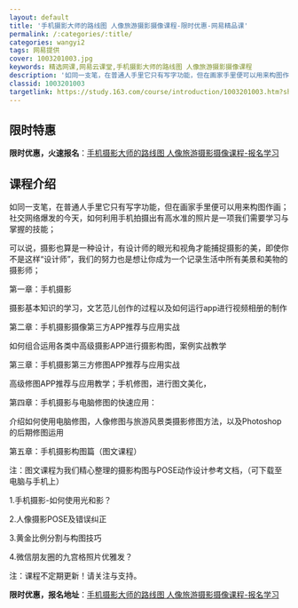```yaml
---
layout: default
title: '手机摄影大师的路线图 人像旅游摄影摄像课程-限时优惠-网易精品课'
permalink: /:categories/:title/
categories: wangyi2
tags: 网易提供
cover: 1003201003.jpg
keywords: 精选网课,网易云课堂,手机摄影大师的路线图 人像旅游摄影摄像课程
description: '如同一支笔，在普通人手里它只有写字功能，但在画家手里便可以用来构图作画；社交网络爆发的今天，如何利用手机拍摄出有高水准的'
classid: 1003201003
targetlink: https://study.163.com/course/introduction/1003201003.htm?share=1&shareId=1025206652&utm_campaign=share&utm_medium=iphoneShare&utm_source=&utm_u=1025206652
---
```


## 限时特惠

**限时优惠，火速报名**：[手机摄影大师的路线图 人像旅游摄影摄像课程-报名学习](https://study.163.com/course/introduction/1003201003.htm?share=1&shareId=1025206652&utm_campaign=share&utm_medium=iphoneShare&utm_source=&utm_u=1025206652)

## 课程介绍

如同一支笔，在普通人手里它只有写字功能，但在画家手里便可以用来构图作画；社交网络爆发的今天，如何利用手机拍摄出有高水准的照片是一项我们需要学习与掌握的技能；

可以说，摄影也算是一种设计，有设计师的眼光和视角才能捕捉摄影的美，即使你不是这样“设计师”，我们的努力也是想让你成为一个记录生活中所有美景和美物的摄影师；



第一章：手机摄影

摄影基本知识的学习，文艺范儿创作的过程以及如何运行app进行视频相册的制作

第二章：手机摄影摄像第三方APP推荐与应用实战

如何组合运用各类中高级摄影APP进行摄影构图，案例实战教学

第三章：手机摄影第三方修图APP推荐与应用实战

高级修图APP推荐与应用教学；手机修图，进行图文美化，

第四章：手机摄影与电脑修图的快速应用：

介绍如何使用电脑修图，人像修图与旅游风景类摄影修图方法，以及Photoshop的后期修图运用

第五章：手机摄影构图篇（图文课程）

注：图文课程为我们精心整理的摄影构图与POSE动作设计参考文档，（可下载至电脑与手机上）

1.手机摄影-如何使用光和影？

2.人像摄影POSE及错误纠正

3.黄金比例分割与构图技巧

4.微信朋友圈的九宫格照片优雅发？

注：课程不定期更新！请关注与支持。

**限时优惠，报名地址**：[手机摄影大师的路线图 人像旅游摄影摄像课程-报名学习](https://study.163.com/course/introduction/1003201003.htm?share=1&shareId=1025206652&utm_campaign=share&utm_medium=iphoneShare&utm_source=&utm_u=1025206652)

